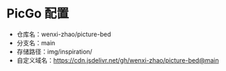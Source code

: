 # PicGo 配置

- 仓库名：wenxi-zhao/picture-bed
- 分支名：main
- 存储路径：img/inspiration/
- 自定义域名：https://cdn.jsdelivr.net/gh/wenxi-zhao/picture-bed@main
